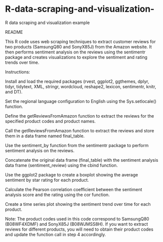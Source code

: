 # R-data-scraping-and-visualization-
R data scraping and visualization example

README

This R code uses web scraping techniques to extract customer reviews for two products (SamsungQ80 and SonyX85J) from the Amazon website. It then performs sentiment analysis on the reviews using the sentimentr package and creates visualizations to explore the sentiment and rating trends over time.

Instructions:

Install and load the required packages (rvest, ggplot2, ggthemes, dplyr, tidyr, tidytext, XML, stringr, wordcloud, reshape2, lexicon, sentimentr, knitr, and DT).

Set the regional language configuration to English using the Sys.setlocale() function.

Define the getReviewsFromAmazon function to extract the reviews for the specified product codes and product names.

Call the getReviewsFromAmazon function to extract the reviews and store them in a data frame named final_table.

Use the sentiment_by function from the sentimentr package to perform sentiment analysis on the reviews.

Concatenate the original data frame (final_table) with the sentiment analysis data frame (sentiment_review) using the cbind function.

Use the ggplot2 package to create a boxplot showing the average sentiment by star rating for each product.

Calculate the Pearson correlation coefficient between the sentiment analysis score and the rating using the cor function.

Create a time series plot showing the sentiment trend over time for each product.

Note: The product codes used in this code correspond to SamsungQ80 (B08WF4XDMF) and SonyX85J (B08WJMSS8H). If you want to extract reviews for different products, you will need to obtain their product codes and update the function call in step 4 accordingly.
